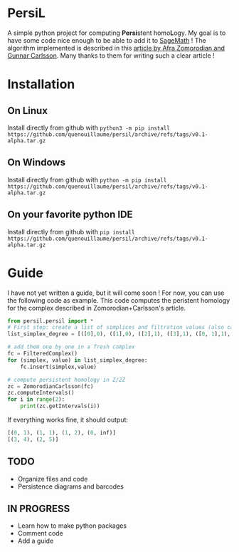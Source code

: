# PersiL
A simple python project for computing **Persi**stent homo**L**ogy. My goal is to have some code nice enough to be able to add it to [SageMath](https://www.sagemath.org "Tiens tiens quelle surprise :)") !
The algorithm implemented is described in this [article by Afra Zomorodian and Gunnar Carlsson](https://geometry.stanford.edu/papers/zc-cph-05/zc-cph-05.pdf). Many thanks to them for writing such a clear article !



# Installation
## On Linux
Install directly from github with `python3 -m pip install https://github.com/quenouillaume/persil/archive/refs/tags/v0.1-alpha.tar.gz`


## On Windows

Install directly from github with `python -m pip install https://github.com/quenouillaume/persil/archive/refs/tags/v0.1-alpha.tar.gz`

## On your favorite python IDE

Install directly from github with `pip install https://github.com/quenouillaume/persil/archive/refs/tags/v0.1-alpha.tar.gz`


# Guide

I have not yet written a guide, but it will come soon ! For now, you can use the following code as example. This code computes the peristent homology for the complex described in Zomorodian+Carlsson's article.

```python
from persil.persil import *
# First step: create a list of simplices and filtration values (also called degrees)
list_simplex_degree = [([0],0), ([1],0), ([2],1), ([3],1), ([0, 1],1), ([1, 2],1), ([0, 3],2), ([2, 3],2), ([0, 2],3), ([0, 1, 2],4), ([0, 2, 3],5)]

# add them one by one in a fresh complex
fc = FilteredComplex()
for (simplex, value) in list_simplex_degree:
    fc.insert(simplex,value)

# compute persistent homology in Z/2Z
zc = ZomorodianCarlsson(fc)
zc.computeIntervals()
for i in range(2):
    print(zc.getIntervals(i))
```
If everything works fine, it should output:

```python
[(0, 1), (1, 1), (1, 2), (0, inf)]
[(3, 4), (2, 5)]
```




## TODO
* Organize files and code
* Persistence diagrams and barcodes

## IN PROGRESS
* Learn how to make python packages
* Comment code
* Add a guide
